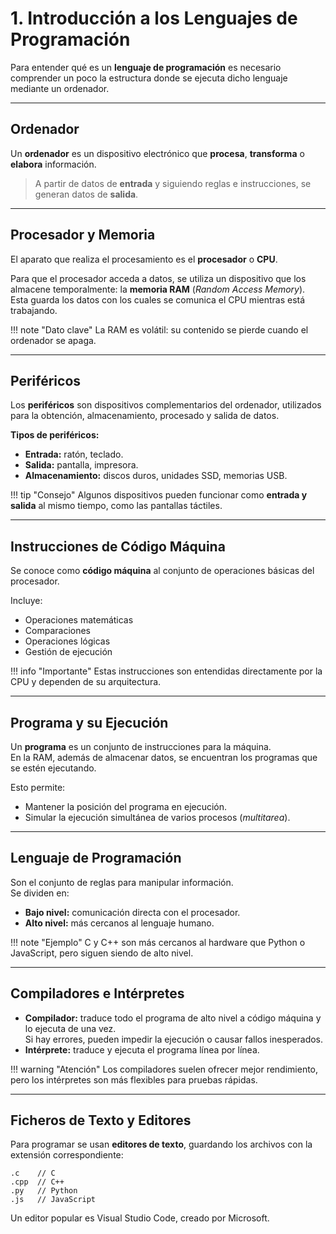 # 1. Introducción a los Lenguajes de Programación

Para entender qué es un **lenguaje de programación** es necesario comprender un poco la estructura donde se ejecuta dicho lenguaje mediante un ordenador.

---

## Ordenador

Un **ordenador** es un dispositivo electrónico que **procesa**, **transforma** o **elabora** información.

> A partir de datos de **entrada** y siguiendo reglas e instrucciones, se generan datos de **salida**.

---

## Procesador y Memoria

El aparato que realiza el procesamiento es el **procesador** o **CPU**.

Para que el procesador acceda a datos, se utiliza un dispositivo que los almacene temporalmente: la **memoria RAM** (*Random Access Memory*).  
Esta guarda los datos con los cuales se comunica el CPU mientras está trabajando.

!!! note "Dato clave"
    La RAM es volátil: su contenido se pierde cuando el ordenador se apaga.

---

## Periféricos

Los **periféricos** son dispositivos complementarios del ordenador, utilizados para la obtención, almacenamiento, procesado y salida de datos.

**Tipos de periféricos:**

- **Entrada:** ratón, teclado.
- **Salida:** pantalla, impresora.
- **Almacenamiento:** discos duros, unidades SSD, memorias USB.

!!! tip "Consejo"
    Algunos dispositivos pueden funcionar como **entrada y salida** al mismo tiempo, como las pantallas táctiles.

---

## Instrucciones de Código Máquina

Se conoce como **código máquina** al conjunto de operaciones básicas del procesador.

Incluye:

- Operaciones matemáticas
- Comparaciones
- Operaciones lógicas
- Gestión de ejecución

!!! info "Importante"
    Estas instrucciones son entendidas directamente por la CPU y dependen de su arquitectura.

---

## Programa y su Ejecución

Un **programa** es un conjunto de instrucciones para la máquina.  
En la RAM, además de almacenar datos, se encuentran los programas que se estén ejecutando.

Esto permite:

- Mantener la posición del programa en ejecución.
- Simular la ejecución simultánea de varios procesos (*multitarea*).

---

## Lenguaje de Programación

Son el conjunto de reglas para manipular información.  
Se dividen en:

- **Bajo nivel:** comunicación directa con el procesador.
- **Alto nivel:** más cercanos al lenguaje humano.

!!! note "Ejemplo"
    C y C++ son más cercanos al hardware que Python o JavaScript, pero siguen siendo de alto nivel.

---

## Compiladores e Intérpretes

- **Compilador:** traduce todo el programa de alto nivel a código máquina y lo ejecuta de una vez.  
  Si hay errores, pueden impedir la ejecución o causar fallos inesperados.
- **Intérprete:** traduce y ejecuta el programa línea por línea.

!!! warning "Atención"
    Los compiladores suelen ofrecer mejor rendimiento, pero los intérpretes son más flexibles para pruebas rápidas.

---

## Ficheros de Texto y Editores

Para programar se usan **editores de texto**, guardando los archivos con la extensión correspondiente:

```plaintext title="Editores de texto"
.c    // C
.cpp  // C++
.py   // Python
.js   // JavaScript
```

Un editor popular es Visual Studio Code, creado por Microsoft.